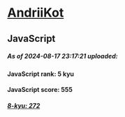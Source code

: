 # [AndriiKot](https://www.codewars.com/users/AndriiKot) 
## JavaScript
##### As of 2024-08-17 23:17:21 uploaded:
#### JavaScript rank: 5 kyu
#### JavaScript score: 555
##### [8-kyu: 272](https://github.com/AndriiKot/JavaScript__CodeWars/tree/main/kyu-8)
